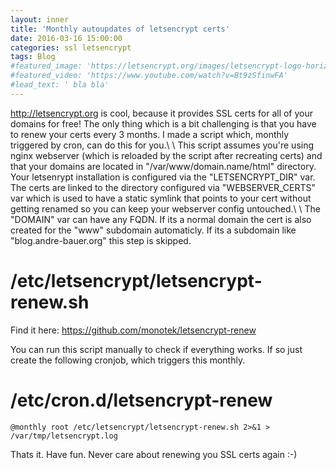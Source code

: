```yaml
---
layout: inner
title: 'Monthly autoupdates of letsencrypt certs'
date: 2016-03-16 15:00:00
categories: ssl letsencrypt
tags: Blog
#featured_image: 'https://letsencrypt.org/images/letsencrypt-logo-horizontal.svg'
#featured_video: 'https://www.youtube.com/watch?v=Bt9zSfinwFA'
#lead_text: ' bla bla'
---
```


<http://letsencrypt.org> is cool, because it provides SSL certs for all of your domains for free! The only thing which is a bit challenging is that you have to renew your certs every 3 months. I made a script which, monthly triggered by cron, can do this for you.\\
\\
This script assumes you're using nginx webserver (which is reloaded by the script after recreating certs) and that your domains are located in "/var/www/domain.name/html" directory. Your letsenrypt installation is configured via the "LETSENCRYPT_DIR" var. The certs are linked to the directory configured via "WEBSERVER_CERTS" var which is used to have a static symlink that points to your cert without getting renamed so you can keep your webserver config untouched.\\
\\
The "DOMAIN" var can have any FQDN. If its a normal domain the cert is also created for the "www" subdomain automaticly. If its a subdomain like "blog.andre-bauer.org" this step is skipped.

/etc/letsencrypt/letsencrypt-renew.sh
=====================================

Find it here: <https://github.com/monotek/letsencrypt-renew>

You can run this script manually to check if everything works. If so just create the following cronjob, which triggers this monthly. 


/etc/cron.d/letsencrypt-renew
=============================

~~~
@monthly root /etc/letsencrypt/letsencrypt-renew.sh 2>&1 > /var/tmp/letsencrypt.log
~~~

Thats it. Have fun. Never care about renewing you SSL certs again :-)
